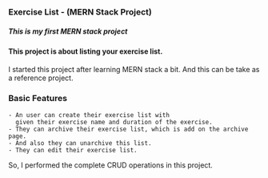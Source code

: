 ### Exercise List - (MERN Stack Project)

##### This is my first MERN stack project

#### This project is about listing your exercise list.

I started this project after learning MERN stack a bit. And this can be take as a reference project.

### Basic Features

    - An user can create their exercise list with
      given their exercise name and duration of the exercise.
    - They can archive their exercise list, which is add on the archive page.
    - And also they can unarchive this list.
    - They can edit their exercise list.

So, I performed the complete CRUD operations in this project.
